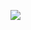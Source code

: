 ![](https://media0.giphy.com/media/v1.Y2lkPTc5MGI3NjExMjloYjhqc3g0bzZkdnZteHloeDdoNGp3aWcweWdxeG1lbjI2YWcybiZlcD12MV9pbnRlcm5hbF9naWZfYnlfaWQmY3Q9Zw/5wWf7H89PisM6An8UAU/giphy.webp)

